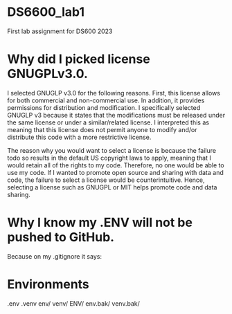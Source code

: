 # DS6600_lab1
First lab assignment for DS600 2023

# Why did I picked license GNUGPLv3.0. 

I selected GNUGLP v3.0 for the following reasons. First, this license allows for both commercial and non-commercial use. In addition, it provides permissions for distribution and modification. I specifically selected GNUGLP v3 because it states that the modifications must be released under the same license or under a similar/related license. I interpreted this as meaning that this license does not permit anyone to modify and/or distribute this code with a more restrictive license. 

The reason why you would want to select a license is because the failure todo so results in the default US copyright laws to apply, meaning that I would retain all of the rights to my code. Therefore, no one would be able to use my code. If I wanted to promote open source and sharing with data and code, the failure to select a license would be counterintuitive. Hence, selecting a license such as GNUGPL or MIT helps promote code and data sharing. 

# Why I know my .ENV will not be pushed to GitHub. 

Because on my .gitignore it says: 

# Environments
.env
.venv
env/
venv/
ENV/
env.bak/
venv.bak/